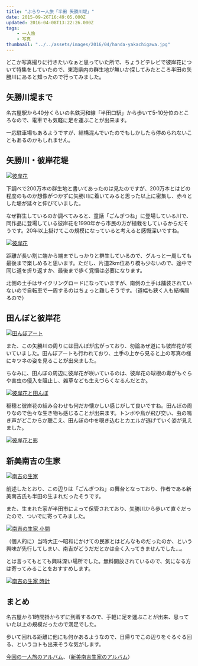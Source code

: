 ```yaml
---
title: "ぶらり一人旅「半田 矢勝川堤」"
date: 2015-09-26T16:49:05.000Z
updated: 2016-04-08T13:22:26.000Z
tags:
    - 一人旅
    - 写真
thumbnail: "../../assets/images/2016/04/handa-yakachigawa.jpg"
---
```


どこか写真撮りに行きたいなぁと思っていた所で、ちょうどテレビで彼岸花について特集をしていたので、東海県内の群生地が無いか探してみたところ半田の矢勝川にあると知ったので行ってみました。

## 矢勝川堤まで

名古屋駅から40分くらいの名鉄河和線「半田口駅」から歩いて5-10分位のところなので、電車でも気軽に足を運ぶことが出来ます。

一応駐車場もあるようですが、結構混んでいたのでもしかしたら停められないこともあるのかもしれません。

## 矢勝川・彼岸花堤

[![彼岸花](https://farm1.staticflickr.com/589/21612525062_9918ab152b_b.jpg)](https://www.flickr.com/photos/sushat4692/21612525062/in/album-72157658541136100/ "彼岸花")<script async="" charset="utf-8" src="//embedr.flickr.com/assets/client-code.js"></script>

下調べで200万本の群生地と書いてあったのは見たのですが、200万本とはどの程度のものか想像がつかずに矢勝川に着いてみると思った以上に密集し、赤々とした堤が延々と伸びていました。

なぜ群生しているのか調べてみると、童話「ごんぎつね」に登場している川で、同作品に登場している彼岸花を1990年から市民の方が植栽をしているからだそうです。20年以上掛けてこの規模になっていると考えると感慨深いですね。

[![彼岸花](https://farm6.staticflickr.com/5652/21632877211_47b7bcfb9f_b.jpg)](https://www.flickr.com/photos/sushat4692/21632877211/in/album-72157658541136100/ "彼岸花")<script async="" charset="utf-8" src="//embedr.flickr.com/assets/client-code.js"></script>

距離が長い割に端から端までしっかりと群生しているので、グルっと一周しても最後まで楽しめると思います。ただし、片道2km位あり橋も少ないので、途中で同じ道を折り返すか、最後まで歩く覚悟は必要になります。

北側の土手はサイクリングロードになっていますが、南側の土手は舗装されていないので自転車で一周するのはちょっと難しそうです。（道幅も狭く人も結構居るので）

## 田んぼと彼岸花

[![田んぼアート](https://farm1.staticflickr.com/746/21632865631_d6c37ee7fb_b.jpg)](https://www.flickr.com/photos/sushat4692/21632865631/in/album-72157658541136100/ "田んぼアート")<script async="" charset="utf-8" src="//embedr.flickr.com/assets/client-code.js"></script>

また、この矢勝川の周りには田んぼが広がっており、勿論あぜ道にも彼岸花が咲いていました。田んぼアートも行われており、土手の上から見ると上の写真の様にキツネの姿を見ることが出来ました。

ちなみに、田んぼの周辺に彼岸花が咲いているのは、彼岸花の球根の毒がもぐらや害虫の侵入を阻止し、雑草なども生えづらくなるんだとか。

[![彼岸花と田んぼ](https://farm1.staticflickr.com/585/21436995909_d59fc2e86c_b.jpg)](https://www.flickr.com/photos/sushat4692/21436995909/in/album-72157658541136100/ "彼岸花と田んぼ")<script async="" charset="utf-8" src="//embedr.flickr.com/assets/client-code.js"></script>

稲穂と彼岸花の組み合わせも何だか懐かしい感じがして良いですね。田んぼの周りなので色々な生き物も感じることが出来ます。トンボや鳥が飛び交い、虫の鳴き声がどこからか聴こえ、田んぼの中を覗き込むとカエルが逃げていく姿が見えました。

[![彼岸花と影](https://farm1.staticflickr.com/771/21623998835_92e1e1a522_b.jpg)](https://www.flickr.com/photos/sushat4692/21623998835/in/album-72157658541136100/ "彼岸花と影")<script async="" charset="utf-8" src="//embedr.flickr.com/assets/client-code.js"></script>

## 新美南吉の生家

[![南吉の生家](https://farm1.staticflickr.com/578/21436988259_744d2b3d9c_b.jpg)](https://www.flickr.com/photos/sushat4692/21436988259/in/album-72157658541136070/ "南吉の生家")<script async="" charset="utf-8" src="//embedr.flickr.com/assets/client-code.js"></script>

前述したとおり、この辺りは「ごんぎつね」の舞台となっており、作者である新美南吉氏も半田の生まれだったそうです。

また、生まれた家が半田市によって保管されており、矢勝川から歩いて直ぐだったので、ついでに寄ってみました。

[![南吉の生家 小間](https://farm1.staticflickr.com/654/21632866591_3fdbd76a82_b.jpg)](https://www.flickr.com/photos/sushat4692/21632866591/in/album-72157658541136070/ "南吉の生家 小間")<script async="" charset="utf-8" src="//embedr.flickr.com/assets/client-code.js"></script>

（個人的に）当時大正〜昭和にかけての民家とはどんなものだったのか、という興味が先行してしまい、南吉がどうだだとかは全く入ってきませんでした…。

とは言ってもとても興味深い場所でした。無料開放されているので、気になる方は寄ってみることをおすすめします。

[![南吉の生家 時計](https://farm6.staticflickr.com/5719/21597738396_036c0b3847_b.jpg)](https://www.flickr.com/photos/sushat4692/21597738396/in/album-72157658541136070/ "南吉の生家 時計")<script async="" charset="utf-8" src="//embedr.flickr.com/assets/client-code.js"></script>

## まとめ

名古屋から1時間掛からずに到着するので、手軽に足を運ぶことが出来、思っていた以上の規模だったので満足でした。

歩いて回れる距離に他にも何かあるようなので、日帰りでこの辺りをぐるぐる回る、というコトも出来そうな気がします。

[今回の一人旅のアルバム](https://www.flickr.com/photos/sushat4692/albums/72157658541136100)、（[新美南吉生家のアルバム](https://www.flickr.com/photos/sushat4692/albums/72157658541136070)）
